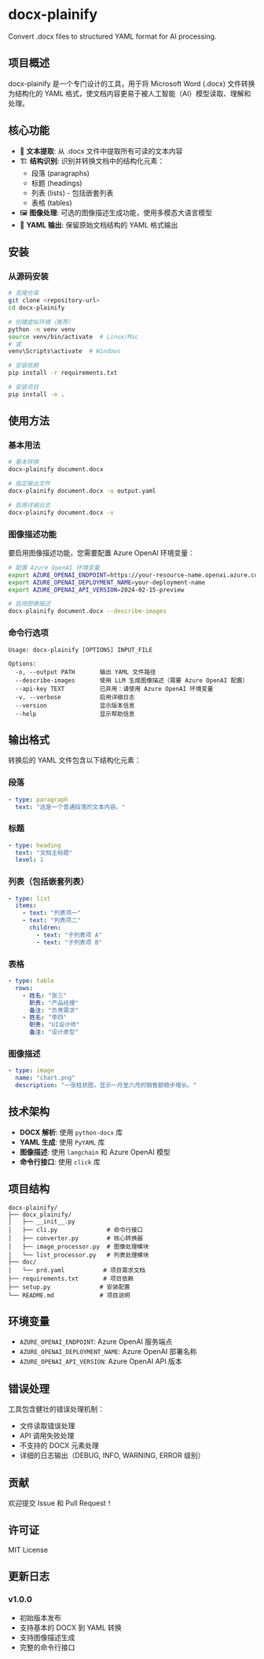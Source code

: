 # docx-plainify

Convert .docx files to structured YAML format for AI processing.

## 项目概述

docx-plainify 是一个专门设计的工具，用于将 Microsoft Word (.docx) 文件转换为结构化的 YAML 格式，使文档内容更易于被人工智能（AI）模型读取、理解和处理。

## 核心功能

- 📄 **文本提取**: 从 .docx 文件中提取所有可读的文本内容
- 🏗️ **结构识别**: 识别并转换文档中的结构化元素：
  - 段落 (paragraphs)
  - 标题 (headings) 
  - 列表 (lists) - 包括嵌套列表
  - 表格 (tables)
- 🖼️ **图像处理**: 可选的图像描述生成功能，使用多模态大语言模型
- 📝 **YAML 输出**: 保留原始文档结构的 YAML 格式输出

## 安装

### 从源码安装

```bash
# 克隆仓库
git clone <repository-url>
cd docx-plainify

# 创建虚拟环境（推荐）
python -m venv venv
source venv/bin/activate  # Linux/Mac
# 或
venv\Scripts\activate  # Windows

# 安装依赖
pip install -r requirements.txt

# 安装项目
pip install -e .
```

## 使用方法

### 基本用法

```bash
# 基本转换
docx-plainify document.docx

# 指定输出文件
docx-plainify document.docx -o output.yaml

# 启用详细日志
docx-plainify document.docx -v
```

### 图像描述功能

要启用图像描述功能，您需要配置 Azure OpenAI 环境变量：

```bash
# 配置 Azure OpenAI 环境变量
export AZURE_OPENAI_ENDPOINT=https://your-resource-name.openai.azure.com/
export AZURE_OPENAI_DEPLOYMENT_NAME=your-deployment-name
export AZURE_OPENAI_API_VERSION=2024-02-15-preview

# 启用图像描述
docx-plainify document.docx --describe-images
```

### 命令行选项

```
Usage: docx-plainify [OPTIONS] INPUT_FILE

Options:
  -o, --output PATH       输出 YAML 文件路径
  --describe-images       使用 LLM 生成图像描述（需要 Azure OpenAI 配置）
  --api-key TEXT          已弃用：请使用 Azure OpenAI 环境变量
  -v, --verbose           启用详细日志
  --version               显示版本信息
  --help                  显示帮助信息
```

## 输出格式

转换后的 YAML 文件包含以下结构化元素：

### 段落
```yaml
- type: paragraph
  text: "这是一个普通段落的文本内容。"
```

### 标题
```yaml
- type: heading
  text: "文档主标题"
  level: 1
```

### 列表（包括嵌套列表）
```yaml
- type: list
  items:
    - text: "列表项一"
    - text: "列表项二"
      children:
        - text: "子列表项 A"
        - text: "子列表项 B"
```

### 表格
```yaml
- type: table
  rows:
    - 姓名: "张三"
      职责: "产品经理"
      备注: "负责需求"
    - 姓名: "李四"
      职责: "UI设计师"
      备注: "设计原型"
```

### 图像描述
```yaml
- type: image
  name: "chart.png"
  description: "一张柱状图，显示一月至六月的销售额稳步增长。"
```

## 技术架构

- **DOCX 解析**: 使用 `python-docx` 库
- **YAML 生成**: 使用 `PyYAML` 库
- **图像描述**: 使用 `langchain` 和 Azure OpenAI 模型
- **命令行接口**: 使用 `click` 库

## 项目结构

```
docx-plainify/
├── docx_plainify/
│   ├── __init__.py
│   ├── cli.py              # 命令行接口
│   ├── converter.py        # 核心转换器
│   ├── image_processor.py  # 图像处理模块
│   └── list_processor.py   # 列表处理模块
├── doc/
│   └── prd.yaml           # 项目需求文档
├── requirements.txt       # 项目依赖
├── setup.py              # 安装配置
└── README.md             # 项目说明
```

## 环境变量

- `AZURE_OPENAI_ENDPOINT`: Azure OpenAI 服务端点
- `AZURE_OPENAI_DEPLOYMENT_NAME`: Azure OpenAI 部署名称
- `AZURE_OPENAI_API_VERSION`: Azure OpenAI API 版本

## 错误处理

工具包含健壮的错误处理机制：

- 文件读取错误处理
- API 调用失败处理
- 不支持的 DOCX 元素处理
- 详细的日志输出（DEBUG, INFO, WARNING, ERROR 级别）

## 贡献

欢迎提交 Issue 和 Pull Request！

## 许可证

MIT License

## 更新日志

### v1.0.0
- 初始版本发布
- 支持基本的 DOCX 到 YAML 转换
- 支持图像描述生成
- 完整的命令行接口